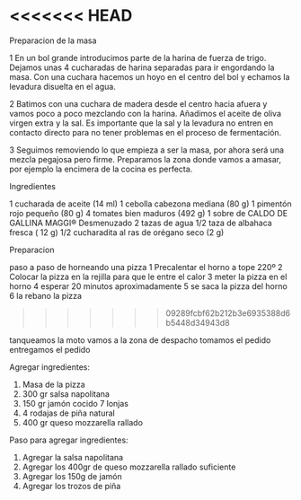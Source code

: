 <<<<<<< HEAD
=======
Preparacion de la masa

1 En un bol grande introducimos parte de la harina de fuerza de trigo. Dejamos unas 4 cucharadas de harina separadas para ir engordando la masa. Con una cuchara hacemos un hoyo en el centro del bol y echamos la levadura disuelta en el agua.

2 Batimos con una cuchara de madera desde el centro hacia afuera y vamos poco a poco mezclando con la harina. Añadimos el aceite de oliva virgen extra y la sal. Es importante que la sal y la levadura no entren en contacto directo para no tener problemas en el proceso de fermentación.

3 Seguimos removiendo lo que empieza a ser la masa, por ahora será una mezcla pegajosa pero firme. Preparamos la zona donde vamos a amasar, por ejemplo la encimera de la cocina es perfecta.


Ingredientes

1 cucharada de aceite (14 ml)
1 cebolla cabezona mediana (80 g)
1 pimentón rojo pequeño (80 g)
4 tomates bien maduros (492 g)
1 sobre de CALDO DE GALLINA MAGGI® Desmenuzado
2 tazas de agua
1/2 taza de albahaca fresca ( 12 g)
1/2 cucharadita al ras de orégano seco (2 g)

Preparacion


paso a paso de horneando una pizza
1 Precalentar el horno a tope 220º 
2 Colocar la pizza en la rejilla para que le entre el calor 
3 meter la pizza en el horno 
4 esperar 20 minutos aproximadamente 
5 se saca la pizza del horno
6 la rebano la pizza


>>>>>>> 09289fcbf62b212b3e6935388d6b5448d34943d8

tanqueamos la moto
vamos a la zona de despacho
tomamos el pedido 
entregamos el pedido


Agregar ingredientes:

1. Masa de la pizza
2. 300 gr salsa napolitana
3. 150 gr jamón cocido 7 lonjas
4. 4 rodajas de piña natural
5. 400 gr queso mozzarella rallado

Paso para agregar ingredientes:

1. Agregar la salsa napolitana
2. Agregar los 400gr de queso mozzarella rallado suficiente
3. Agregar los 150g de jamón 
4. Agregar los trozos de piña
